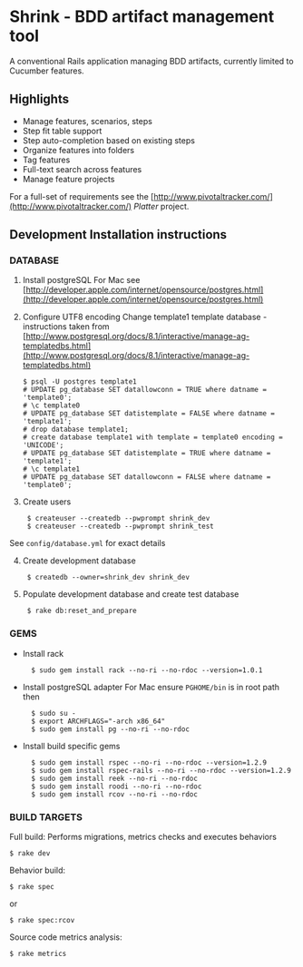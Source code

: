 Shrink - BDD artifact management tool
=====================================

A conventional Rails application managing BDD artifacts, currently limited to Cucumber features.

Highlights
----------

* Manage features, scenarios, steps
* Step fit table support
* Step auto-completion based on existing steps
* Organize features into folders
* Tag features
* Full-text search across features
* Manage feature projects

For a full-set of requirements see the [http://www.pivotaltracker.com/](http://www.pivotaltracker.com/) _Platter_ project.

Development Installation instructions
-------------------------------------

### DATABASE

1. Install postgreSQL
For Mac see [http://developer.apple.com/internet/opensource/postgres.html](http://developer.apple.com/internet/opensource/postgres.html)

2.  Configure UTF8 encoding
Change template1 template database - instructions taken from [http://www.postgresql.org/docs/8.1/interactive/manage-ag-templatedbs.html](http://www.postgresql.org/docs/8.1/interactive/manage-ag-templatedbs.html)

        $ psql -U postgres template1
        # UPDATE pg_database SET datallowconn = TRUE where datname = 'template0';
        # \c template0
        # UPDATE pg_database SET datistemplate = FALSE where datname = 'template1';
        # drop database template1;
        # create database template1 with template = template0 encoding = 'UNICODE';
        # UPDATE pg_database SET datistemplate = TRUE where datname = 'template1';
        # \c template1
        # UPDATE pg_database SET datallowconn = FALSE where datname = 'template0';

3. Create users

        $ createuser --createdb --pwprompt shrink_dev
        $ createuser --createdb --pwprompt shrink_test

See `config/database.yml` for exact details

4. Create development database

        $ createdb --owner=shrink_dev shrink_dev

5. Populate development database and create test database

        $ rake db:reset_and_prepare

### GEMS

* Install rack

        $ sudo gem install rack --no-ri --no-rdoc --version=1.0.1

* Install postgreSQL adapter
For Mac ensure `PGHOME/bin` is in root path then

        $ sudo su -
        $ export ARCHFLAGS="-arch x86_64"
        $ sudo gem install pg --no-ri --no-rdoc

* Install build specific gems

        $ sudo gem install rspec --no-ri --no-rdoc --version=1.2.9
        $ sudo gem install rspec-rails --no-ri --no-rdoc --version=1.2.9
        $ sudo gem install reek --no-ri --no-rdoc
        $ sudo gem install roodi --no-ri --no-rdoc
        $ sudo gem install rcov --no-ri --no-rdoc

### BUILD TARGETS

Full build: Performs migrations, metrics checks and executes behaviors

    $ rake dev

Behavior build:

    $ rake spec

or

    $ rake spec:rcov

Source code metrics analysis:

    $ rake metrics
  